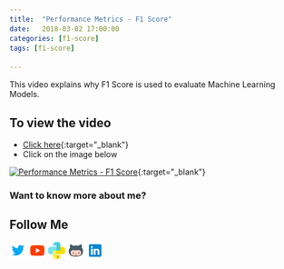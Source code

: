 ```yaml
---
title:  "Performance Metrics - F1 Score"
date:   2018-03-02 17:00:00
categories: [f1-score]
tags: [f1-score]

---
```


This video explains why F1 Score is used to evaluate Machine Learning Models.

## To view the video
* [Click here](https://youtu.be/Z9NZY3ej9yY){:target="_blank"}
* Click on the image below

[![Performance Metrics - F1 Score](http://img.youtube.com/vi/Z9NZY3ej9yY/0.jpg)](http://www.youtube.com/watch?v=Z9NZY3ej9yY){:target="_blank"}

### Want to know more about me?
## Follow Me
<a href="https://twitter.com/_bhaveshbhatt" target="_blank"><img class="ai-subscribed-social-icon" src="/assets/images/tw.png" width="30"></a>
<a href="https://www.youtube.com/bhaveshbhatt8791/" target="_blank"><img class="ai-subscribed-social-icon" src="/assets/images/ytb.png" width="30"></a>
<a href="https://www.youtube.com/PythonTricks/" target="_blank"><img class="ai-subscribed-social-icon" src="/assets/images/python_logo.png" width="30"></a>
<a href="https://github.com/bhattbhavesh91" target="_blank"><img class="ai-subscribed-social-icon" src="/assets/images/gthb.png" width="30"></a>
<a href="https://www.linkedin.com/in/bhattbhavesh91/" target="_blank"><img class="ai-subscribed-social-icon" src="/assets/images/lnkdn.png" width="30"></a>
